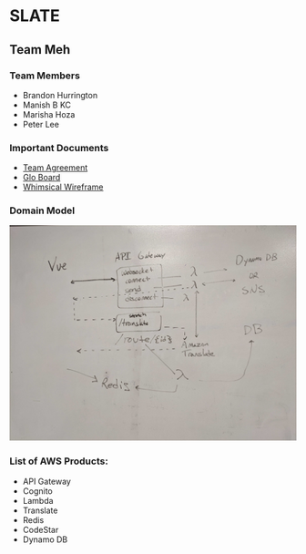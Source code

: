 # SLATE
## Team Meh

### Team Members
 * Brandon Hurrington
 * Manish B KC
 * Marisha Hoza
 * Peter Lee
 
### Important Documents
* [Team Agreement](docs/Team-Agreement.md)
* [Glo Board](https://app.gitkraken.com/glo/board/XZOBl6r2-gAPzcbw)
* [Whimsical Wireframe](https://whimsical.com/4Jpa6FyPKYeXfBFEGr25dt)

### Domain Model
![Model](https://github.com/SlateAppProject/Slate/blob/master/docs/model.jpg)

### List of AWS Products:
 -  API Gateway
 - Cognito
 -  Lambda
 - Translate
 - Redis
 - CodeStar
 - Dynamo DB

